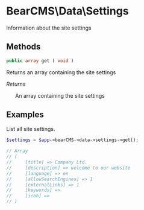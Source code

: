 # BearCMS\Data\Settings
Information about the site settings

## Methods

```php
public array get ( void )
```

Returns an array containing the site settings

_Returns_

&nbsp;&nbsp;&nbsp;&nbsp;&nbsp;&nbsp;An array containing the site settings

## Examples

List all site settings.

```php
$settings = $app->bearCMS->data->settings->get();

// Array
// (
//     [title] => Company Ltd.
//     [description] => welcome to our website
//     [language] => en
//     [allowSearchEngines] => 1
//     [externalLinks] => 1
//     [keywords] => 
//     [icon] => 
// )
```
